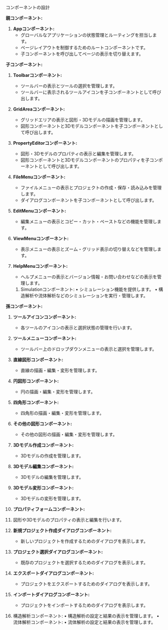 コンポーネントの設計

**親コンポーネント:**

1. **Appコンポーネント:**
   - グローバルなアプリケーションの状態管理とルーティングを担当します。
   - ページレイアウトを制御するためのルートコンポーネントです。
   - 子コンポーネントを呼び出してページの表示を切り替えます。

**子コンポーネント:**

1. **Toolbarコンポーネント:**
   - ツールバーの表示とツールの選択を管理します。
   - ツールバーに表示されるツールアイコンを子コンポーネントとして呼び出します。

2. **GridAreaコンポーネント:**
   - グリッドエリアの表示と図形・3Dモデルの描画を管理します。
   - 図形コンポーネントと3Dモデルコンポーネントを子コンポーネントとして呼び出します。

3. **PropertyEditorコンポーネント:**
   - 図形・3Dモデルのプロパティの表示と編集を管理します。
   - 図形コンポーネントと3Dモデルコンポーネントのプロパティを子コンポーネントとして呼び出します。

4. **FileMenuコンポーネント:**
   - ファイルメニューの表示とプロジェクトの作成・保存・読み込みを管理します。
   - ダイアログコンポーネントを子コンポーネントとして呼び出します。

5. **EditMenuコンポーネント:**
   - 編集メニューの表示とコピー・カット・ペーストなどの機能を管理します。

6. **ViewMenuコンポーネント:**
   - 表示メニューの表示とズーム・グリッド表示の切り替えなどを管理します。

7. **HelpMenuコンポーネント:**
   - ヘルプメニューの表示とバージョン情報・お問い合わせなどの表示を管理します。

	1.	Simulationコンポーネント:
	•	シミュレーション機能を提供します。
	•	構造解析や流体解析などのシミュレーションを実行・管理します。

**孫コンポーネント:**

1. **ツールアイコンコンポーネント:**
   - 各ツールのアイコンの表示と選択状態の管理を行います。

2. **ツールメニューコンポーネント:**
   - ツールバー上のドロップダウンメニューの表示と選択を管理します。

3. **直線図形コンポーネント:**
   - 直線の描画・編集・変形を管理します。

4. **円図形コンポーネント:**
   - 円の描画・編集・変形を管理します。

5. **四角形コンポーネント:**
   - 四角形の描画・編集・変形を管理します。

6. **その他の図形コンポーネント:**
   - その他の図形の描画・編集・変形を管理します。

7. **3Dモデル作成コンポーネント:**
   - 3Dモデルの作成を管理します。

8. **3Dモデル編集コンポーネント:**
   - 3Dモデルの編集を管理します。

9. **3Dモデル変形コンポーネント:**
   - 3Dモデルの変形を管理します。

10. **プロパティフォームコンポーネント:**
11. 図形や3Dモデルのプロパティの表示と編集を行います。

12. **新規プロジェクト作成ダイアログコンポーネント:**
    - 新しいプロジェクトを作成するためのダイアログを表示します。

13. **プロジェクト選択ダイアログコンポーネント:**
    - 既存のプロジェクトを選択するためのダイアログを表示します。

14. **エクスポートダイアログコンポーネント:**
    - プロジェクトをエクスポートするためのダイアログを表示します。

15. **インポートダイアログコンポーネント:**
    - プロジェクトをインポートするためのダイアログを表示します。

16. 構造解析コンポーネント:
     •	構造解析の設定と結果の表示を管理します。
     •	流体解析コンポーネント:
     •	流体解析の設定と結果の表示を管理します。

